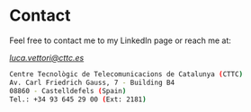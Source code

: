 # Contact

Feel free to contact me to my LinkedIn page or reach me at:

*[luca.vettori@cttc.es](mailto:luca.vettori@cttc.es)*

```bash 
Centre Tecnològic de Telecomunicacions de Catalunya (CTTC)
Av. Carl Friedrich Gauss, 7 - Building B4
08860 - Castelldefels (Spain)
Tel.: +34 93 645 29 00 (Ext: 2181)
```
